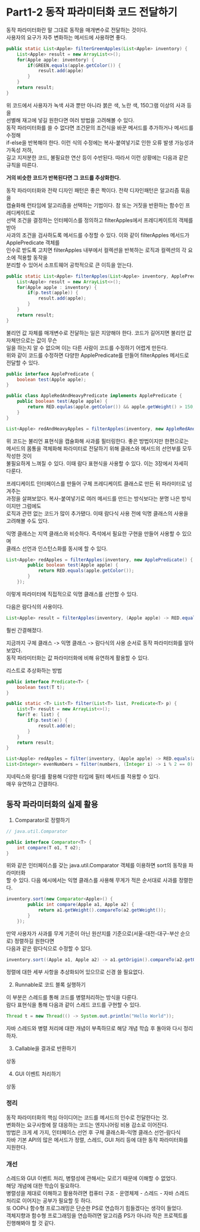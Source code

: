# Part1-2 동작 파라미터화 코드 전달하기

동작 파라미터화란 말 그대로 동작을 매개변수로 전달하는 것이다.<br>
사용자의 요구가 자주 변화하는 메서드에 사용하면 좋다.<br>

```java
public static List<Apple> filterGreenApples(List<Apple> inventory) {
	List<Apple> result = new ArrayList<>();
	for(Apple apple: inventory) {
		if(GREEN.equals(apple.getColor()) {
			result.add(apple)
		}
	}
	return result;
}
```
위 코드에서 사용자가 녹색 사과 뿐만 아니라 붉은 색, 노란 색, 150그램 이상의 사과 등을<br>
선별해 재고에 넣길 원한다면 여러 방법을 고려해볼 수 있다.  
동작 파라미터화를 쓸 수 없다면 조건문의 조건식을 바꾼 메서드를 추가하거나 메서드를 수정해  
if-else을 반복해야 한다. 이런 식의 수정에는 복사-붙여넣기로 인한 오류 발생 가능성과 가독성 저하,  
 길고 지저분한 코드, 불필요한 연산 등이 수반된다. 따라서 이런 상황에는 다음과 같은 규칙을 따른다.  
  
 **거의 비슷한 코드가 반복된다면 그 코드를 추상화한다.**
   
동작 파라미터화와 전략 디자인 패턴은 좋은 짝이다. 전략 디자인패턴은 알고리즘 묶음을  
캡슐화해 런타임에 알고리즘을 선택하는 기법이다. 참 또는 거짓을 반환하는 함수인 프레디케이트로  
선택 조건을 결정하는 인터페이스를 정의하고 filterApples에서 프레디케이트의 객체를 받아  
사과의 조건을 검사하도록 메서드를 수정할 수 있다. 이와 같이 filterApples 메서드가 ApplePredicate 객체를  
인수로 받도록 고치면 filterApples 내부에서 컬렉션을 반복하는 로직과 컬렉션의 각 요소에 적용할 동작을  
분리할 수 있어서 소프트웨어 공학적으로 큰 이득을 얻는다.  
```java
public static List<Apple> filterApples(List<Apple> inventory, ApplePredicate p) {
	List<Apple> result = new ArrayList<>();
	for(Apple apple : inventory) {
		if(p.test(apple)) {
			result.add(apple);
		}
	}
	return result;
}
```
불리언 값 자체를 매개변수로 전달하는 일은 지양해야 한다. 코드가 길어지면 불리언 값 자체만으로는 값이 무슨  
일을 하는지 알 수 없으며 이는 다른 사람이 코드를 수정하기 어렵게 만든다.  
위와 같이 코드를 수정하면 다양한 ApplePredicate를 만들어 filterApples 메서드로 전달할 수 있다.
```java
public interface ApplePredicate {
	boolean test(Apple apple);
}

public class AppleRedAndHeavyPredicate implements ApplePredicate {
	public boolean test(Apple apple) {
		return RED.equlas(apple.getColor()) && apple.getWeight() > 150;
	}
}

List<Apple> redAndHeavyApples = filterApples(inventory, new AppleRedAndHeavyPredicate());
```
위 코드는 불리언 표현식을 캡슐화해 사과를 필터링한다. 좋은 방법이지만 한편으로는  
메서드의 몸통을 객체화해 파라미터로 전달하기 위해 클래스와 메서드의 선언부를 모두 작성한 것이  
불필요하게 느껴질 수 있다. 이때 람다 표현식을 사용할 수 있다. 이는 3장에서 자세히 다룬다.  

프레디케이트 인터페이스를 만들어 구체 프레디케이트 클래스로 만든 뒤 파라미터로 넘겨주는  
과정을 살펴보았다. 복사-붙여넣기로 여러 메서드를 만드는 방식보다는 분명 나은 방식이지만 그럼에도  
로직과 관련 없는 코드가 많이 추가됐다. 이때 람다식 사용 전에 익명 클래스의 사용을 고려해볼 수도 있다.  
  
익명 클래스는 지역 클래스와 비슷하다. 즉석에서 필요한 구현을 만들어 사용할 수 있으며  
 클래스 선언과 인스턴스화를 동시에 할 수 있다.
```java 
List<Apple> redApples = filterApples(inventory, new ApplePredicate() {
		public boolean test(Apple apple) {
			return RED.equals(apple.getColor());
		}
	});
```
이렇게 파라미터에 직접적으로 익명 클래스를 선언할 수 있다.  
  
다음은 람다식의 사용이다.
```java
List<Apple> result = filterApples(inventory, (Apple apple) -> RED.equals(apple.getColor()));
```
훨씬 간결해졌다.  
  
지금까지 구체 클래스 -> 익명 클래스 -> 람다식의 사용 순서로 동작 파라미터화를 알아보았다.  
동작 파라미터화는 값 파라미터화에 비해 유연하게 활용할 수 있다.  

리스트로 추상화하는 방법  
```java
public interface Predicate<T> {
	boolean test(T t);
}

public static <T> List<T> filter(List<T> list, Predicate<T> p) {
	List<T> result = new ArrayList<>();
	for(T e: list) {
		if(p.test(e)) {
			result.add(e);
		}
	}
	return result;
}

List<Apple> redApples = filter(inventory, (Apple apple) -> RED.equals(apple.getColor()));
List<Integer> evenNumbers = filter(numbers, (Integer i) -> i % 2 == 0);
```
지네릭스와 람다를 활용해 다양한 타입에 필터 메서드를 적용할 수 있다.  
매우 유연하고 간결하다.  
  
## 동작 파라미터화의 실제 활용
1. Comparator로 정렬하기
```java
// java.util.Comparator

public interface Comparator<T> {
	int compare(T o1, T o2);
}
```
위와 같은 인터페이스를 갖는 java.util.Comparator 객체를 이용하면 sort의 동작을 파라미터화  
할 수 있다. 다음 예시에서는 익명 클래스를 사용해 무게가 적은 순서대로 사과를 정렬한다.  
```java
inventory.sort(new Comparator<Apple>() {
		public int compare(Apple a1, Apple a2) {
			return a1.getWeight().compareTo(a2.getWeight());
		}
	});
```
만약 사용자가 사과를 무게 기준이 아닌 원산지를 기준으로(서울-대전-대구-부산 순으로) 정렬하길 원한다면  
다음과 같은 람다식으로 수정할 수 있다.  
```java
inventory.sort((Apple a1, Apple a2) -> a1.getOrigin().compareTo(a2.getOrigin()));
```
정렬에 대한 세부 사항을 추상화되어 있으므로 신경 쓸 필요없다.

2. Runnable로 코드 블록 실행하기
  
이 부분은 스레드를 통해 코드를 병렬처리하는 방식을 다룬다.  
람다 표현식을 통해 다음과 같이 스레드 코드를 구현할 수 있다.
```java
Thread t = new Thread(() -> System.out.println("Hello World"));
```
자바 스레드와 병렬 처리에 대한 개념이 부족하므로 해당 개념 학습 후 돌아와 다시 정리하자.

3. Callable을 결과로 반환하기

상동

4. GUI 이벤트 처리하기

상동

### 정리
동작 파라미터화의 핵심 아이디어는 코드를 메서드의 인수로 전달한다는 것.  
변화하는 요구사항에 잘 대응하는 코드는 엔지니어링 비용 감소로 이어진다.  
방법은 크게 세 가지, 인터페이스 선언 후 구체 클래스화-익명 클래스 선언-람다식  
자바 기본 API의 많은 메서드가 정렬, 스레드, GUI 처리 등에 대한 동작 파라미터화를 지원한다.  

### 개선
스레드와 GUI 이벤트 처리, 병렬성에 관해서는 모르기 때문에 이해할 수 없었다.  
해당 개념에 대한 학습이 필요하다.  
병렬성을 제대로 이해하고 활용하려면 컴퓨터 구조 - 운영체제 - 스레드 - 자바 스레드 처리로 이어지는 공부가 필요할 듯 하다.  
또 OOP나 함수형 프로그래밍은 단순한 PS로 연습하기 힘들겠다는 생각이 들었다.  
객체지향과 함수형 프로그래밍을 연습하려면 알고리즘 PS가 아니라 작은 프로젝트를 진행해봐야 할 것 같다.  

